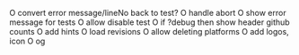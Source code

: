 O convert error message/lineNo back to test?
O handle abort
O show error message for tests
O allow disable test
O if ?debug then show header github counts
O add hints
O load revisions
O allow deleting platforms
O add logos, icon
  O og